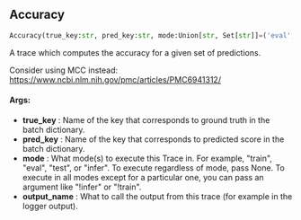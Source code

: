 ## Accuracy
```python
Accuracy(true_key:str, pred_key:str, mode:Union[str, Set[str]]=('eval', 'test'), output_name:str='accuracy') -> None
```
A trace which computes the accuracy for a given set of predictions.

Consider using MCC instead: https://www.ncbi.nlm.nih.gov/pmc/articles/PMC6941312/


#### Args:

* **true_key** :  Name of the key that corresponds to ground truth in the batch dictionary.
* **pred_key** :  Name of the key that corresponds to predicted score in the batch dictionary.
* **mode** :  What mode(s) to execute this Trace in. For example, "train", "eval", "test", or "infer". To execute        regardless of mode, pass None. To execute in all modes except for a particular one, you can pass an argument        like "!infer" or "!train".
* **output_name** :  What to call the output from this trace (for example in the logger output).